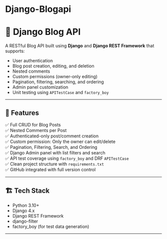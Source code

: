 # Django-Blogapi
# 📝 Django Blog API

A RESTful Blog API built using **Django** and **Django REST Framework** that supports:
- User authentication
- Blog post creation, editing, and deletion
- Nested comments
- Custom permissions (owner-only editing)
- Pagination, filtering, searching, and ordering
- Admin panel customization
- Unit testing using `APITestCase` and `factory_boy`

---

## 🚀 Features

✅ Full CRUD for Blog Posts  
✅ Nested Comments per Post  
✅ Authenticated-only post/comment creation  
✅ Custom permission: Only the owner can edit/delete  
✅ Pagination, Filtering, Search, and Ordering  
✅ Django Admin panel with list filters and search  
✅ API test coverage using `factory_boy` and DRF `APITestCase`  
✅ Clean project structure with `requirements.txt`  
✅ GitHub integrated with full version control

---

## 🏗️ Tech Stack

- Python 3.10+
- Django 4.x
- Django REST Framework
- django-filter
- factory_boy (for test data generation)

---
